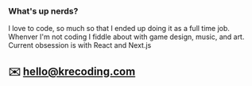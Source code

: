 ### What's up nerds?

I love to code, so much so that I ended up doing it as a full time job. Whenver I'm not coding I fiddle about with game design, music, and art. Current obsession is with React and Next.js

✉️ hello@krecoding.com 
---

<!-- **kre64/kre64** is a ✨ _special_ ✨ repository because its `README.md` (this file) appears on your GitHub profile. -->
